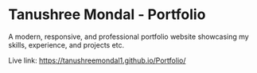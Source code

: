 # Tanushree Mondal - Portfolio

A modern, responsive, and professional portfolio website showcasing my skills, experience, and projects etc.

Live link: https://tanushreemondal1.github.io/Portfolio/
